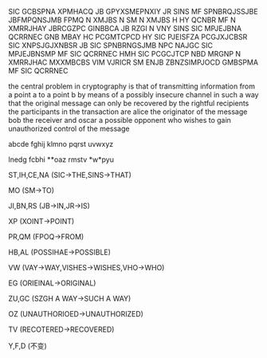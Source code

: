 SIC GCBSPNA XPMHACQ JB GPYXSMEPNXIY JR SINS MF SPNBRQJSSJBE JBFMPQNSJMB FPMQ N XMJBS N SM N XMJBS H HY QCNBR MF N XMRRJHAY JBRCGZPC GINBBCA JB RZGI N VNY SINS SIC MPJEJBNA QCRRNEC GNB MBAY HC PCGMTCPCD HY SIC PJEISFZA PCGJXJCBSR SIC XNPSJGJXNBSR JB SIC SPNBRNGSJMB NPC NAJGC SIC MPJEJBNSMP MF SIC QCRRNEC HMH SIC PCGCJTCP NBD MRGNP N XMRRJHAC MXXMBCBS VIM VJRICR SM ENJB ZBNZSIMPJOCD GMBSPMA MF SIC QCRRNEC

the central problem in cryptography is that of transmitting information from a point a to a point b by means of a possibly insecure channel in such a way that the original message can only be recovered by the rightful recipients the participants in the transaction are alice the originator of the message bob the receiver and oscar a possible opponent who wishes to gain unauthorized control of the message

abcde	fghij	klmno	pqrst	uvwxyz

lnedg	fcbhi	\*\*oaz	rmstv	\*w\*pyu



ST,IH,CE,NA	(SIC->THE,SINS->THAT)

MO				(SM->TO)

JI,BN,RS		(JB->IN,JR->IS)

XP				(XOINT->POINT)

PR,QM		(FPOQ->FROM)

HB,AL		(POSSIHAE->POSSIBLE)

VW		(VAY->WAY,VISHES->WISHES,VHO->WHO)

EG		(ORIEINAL->ORIGINAL)

ZU,GC		(SZGH A WAY->SUCH A WAY)

OZ		(UNAUTHORIOED->UNAUTHORIZED)

TV	(RECOTERED->RECOVERED)

Y,F,D	(不变)

